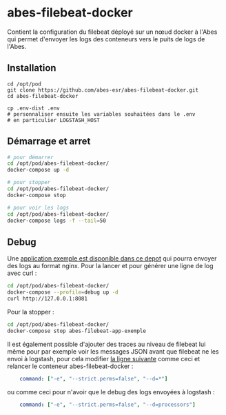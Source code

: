 # abes-filebeat-docker

Contient la configuration du filebeat déployé sur un nœud docker à l'Abes qui permet d'envoyer les logs des conteneurs vers le puits de logs de l'Abes.

## Installation

```
cd /opt/pod
git clone https://github.com/abes-esr/abes-filebeat-docker.git
cd abes-filebeat-docker

cp .env-dist .env
# personnaliser ensuite les variables souhaitées dans le .env
# en particulier LOGSTASH_HOST
```

## Démarrage et arret

```bash
# pour démarrer
cd /opt/pod/abes-filebeat-docker/
docker-compose up -d

# pour stopper
cd /opt/pod/abes-filebeat-docker/
docker-compose stop

# pour voir les logs
cd /opt/pod/abes-filebeat-docker/
docker-compose logs -f --tail=50
```
## Debug

Une [application exemple est disponible dans ce depot](https://github.com/abes-esr/abes-filebeat-docker/blob/d04c5d1c5f641dd35ee632a2a61a7215b0a432aa/docker-compose.yml#L24-L38) qui pourra envoyer des logs au format nginx.
Pour la lancer et pour générer une ligne de log avec curl :
```bash
cd /opt/pod/abes-filebeat-docker/
docker-compose --profile=debug up -d
curl http://127.0.0.1:8081
```

Pour la stopper :
```bash
cd /opt/pod/abes-filebeat-docker/
docker-compose stop abes-filebeat-app-exemple
```

Il est également possible d'ajouter des traces au niveau de filebeat lui même pour par exemple voir les messages JSON avant que filebeat ne les envoi à logstash, pour cela modifier [la ligne suivante](https://github.com/abes-esr/abes-filebeat-docker/blob/f4b19dfdccab690801c550c61724bd09cbeb6f5b/docker-compose.yml#L20) comme ceci et relancer le conteneur abes-filebeat-docker :
```yml
    command: ["-e", "--strict.perms=false", "--d=*"]
```
ou comme ceci pour n'avoir que le debug des logs envoyées à logstash :
```yml
    command: ["-e", "--strict.perms=false", "--d=processors"]
```
